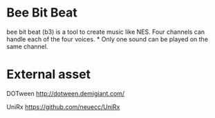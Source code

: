# Bee Bit Beat
 bee bit beat (b3) is a tool to create music like NES. Four channels can handle each of the four voices. * Only one sound can be played on the same channel.
 
# External asset
DOTween
http://dotween.demigiant.com/

UniRx
https://github.com/neuecc/UniRx

